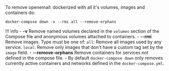 To remove openemail: dockerized with all it's volumes, images and containers do:

```
docker-compose down -v --rmi all --remove-orphans
```

!!! info
    - **-v** Remove named volumes declared in the `volumes` section of the Compose file and anonymous volumes attached to containers.
    - **--rmi <type>** Remove images. Type must be one of: `all`: Remove all images used by any service. `local`: Remove only images that don't have a custom tag set by the `image` field.
    - **--remove-orphans** Remove containers for services not defined in the compose file.
    - By default `docker-compose down` only removes currently active containers and networks defined in the `docker-compose.yml`.
